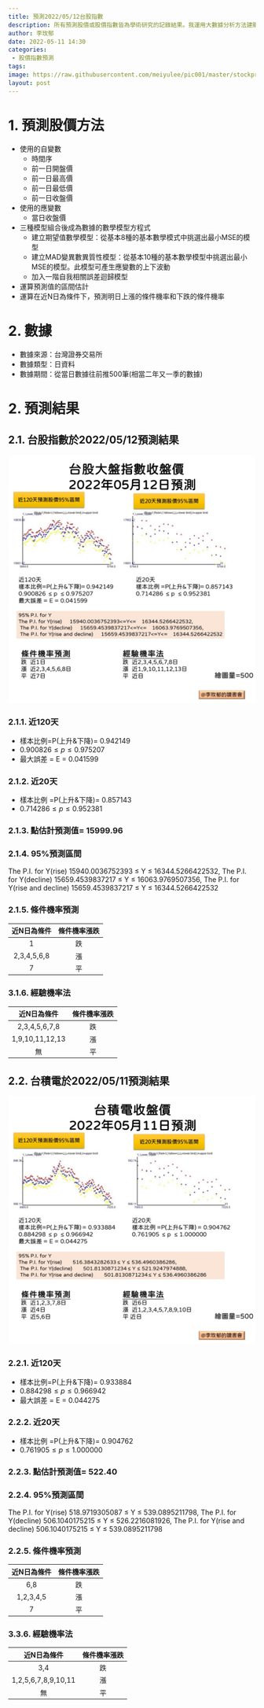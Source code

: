 ```yaml
---
title: 預測2022/05/12台股指數
description: 所有預測股價或股價指數皆為學術研究的記錄結果。我運用大數據分析方法建購股價或股價指數的數學模型，再由數學模型得到預測值。反覆1億次，得到預測值的抽樣分配，進行區間估計和機率計算。所有結果僅供參考，投資人因參考本文產生投資損益皆與作者無關。
author: 李玫郁
date: 2022-05-11 14:30
categories:
 - 股價指數預測
tags: 
image: https://raw.githubusercontent.com/meiyulee/pic001/master/stockpredict/20220512_prediction_stock_prices_TWI.jpg
layout: post
---
```




# 1. 預測股價方法

- 使用的自變數
  - 時間序
  - 前一日開盤價
  - 前一日最高價
  - 前一日最低價
  - 前一日收盤價
- 使用的應變數
  - 當日收盤價
- 三種模型組合後成為數據的數學模型方程式
  - 建立期望值數學模型：從基本8種的基本數學模式中挑選出最小MSE的模型
   - 建立MAD變異數異質性模型：從基本10種的基本數學模型中挑選出最小MSE的模型。此模型可產生應變數的上下波動
   - 加入一階自我相關誤差迴歸模型
- 運算預測值的區間估計
- 運算在近N日為條件下，預測明日上漲的條件機率和下跌的條件機率

# 2. 數據

- 數據來源：台灣證券交易所
- 數據類型：日資料
- 數據期間：從當日數據往前推500筆(相當二年又一季的數據)

# 2. 預測結果

## 2.1. 台股指數於2022/05/12預測結果

![](https://raw.githubusercontent.com/meiyulee/pic001/master/stockpredict/20220512_prediction_stock_prices_TWI.jpg)

### 2.1.1. 近120天

- 樣本比例=P(上升&下降)= 0.942149
- $0.900826 \leq p \leq 0.975207$
- 最大誤差 = E = 0.041599

### 2.1.2. 近20天

- 樣本比例 =P(上升&下降)= 0.857143
- $0.714286 \leq p \leq 0.952381$

### 2.1.3. 點估計預測值= 15999.96

### 2.1.4. 95%預測區間

The P.I. for Y(rise)     15940.0036752393 ≤ Y ≤ 16344.5266422532,
The P.I. for Y(decline)     15659.4539837217 ≤ Y ≤ 16063.9769507356,
The P.I. for Y(rise and decline)     15659.4539837217 ≤ Y ≤ 16344.5266422532

### 2.1.5. 條件機率預測

| 近N日為條件|條件機率漲跌|
| :----: | :----: |
| 1 | 跌 |
| 2,3,4,5,6,8 | 漲 |
| 7 | 平 |

### 3.1.6. 經驗機率法

| 近N日為條件|條件機率漲跌|
| :----: | :----: |
| 2,3,4,5,6,7,8| 跌 |
| 1,9,10,11,12,13 | 漲 |
| 無 | 平 |

## 2.2. 台積電於2022/05/11預測結果

![](https://raw.githubusercontent.com/meiyulee/pic001/master/stockpredict/20220511_prediction_stock_prices_TWSC.jpg)

### 2.2.1. 近120天

- 樣本比例=P(上升&下降)= 0.933884
- $0.884298 \leq p \leq 0.966942$
- 最大誤差 = E = 0.044275

### 2.2.2. 近20天

- 樣本比例 =P(上升&下降)= 0.904762
- $0.761905 \leq p \leq 1.000000$

### 2.2.3. 點估計預測值= 522.40

### 2.2.4. 95%預測區間

The P.I. for Y(rise)       518.9719305087 ≤ Y ≤ 539.0895211798,
The P.I. for Y(decline)       506.1040175215 ≤ Y ≤ 526.2216081926,
The P.I. for Y(rise and decline)       506.1040175215 ≤ Y ≤ 539.0895211798

### 2.2.5. 條件機率預測

| 近N日為條件|條件機率漲跌|
| :----: | :----: |
| 6,8 | 跌 |
| 1,2,3,4,5 | 漲 |
| 7 | 平 |

### 3.3.6. 經驗機率法

| 近N日為條件|條件機率漲跌|
| :----: | :----: |
| 3,4 | 跌 |
| 1,2,5,6,7,8,9,10,11 | 漲 |
| 無 | 平 |



